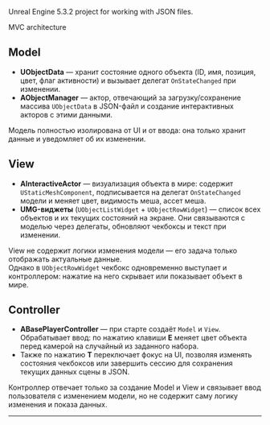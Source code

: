 Unreal Engine 5.3.2 project for working with JSON files.

MVC architecture

## Model

- **UObjectData** — хранит состояние одного объекта (ID, имя, позиция, цвет, флаг активности) и вызывает делегат `OnStateChanged` при изменении.
- **AObjectManager** — актор, отвечающий за загрузку/сохранение массива `UObjectData` в JSON-файл и создание интерактивных акторов с этими данными.

Модель полностью изолирована от UI и от ввода: она только хранит данные и уведомляет об их изменении.

## View

- **AInteractiveActor** — визуализация объекта в мире: содержит `UStaticMeshComponent`, подписывается на делегат `OnStateChanged` модели и меняет цвет, видимость меша, ассет меша.
- **UMG-виджеты** (`UObjectListWidget` + `UObjectRowWidget`) — список всех объектов и их текущих состояний на экране. Они связываются с моделью через делегаты, обновляют чекбоксы и текст при изменении.

View не содержит логики изменения модели — его задача только отображать актуальные данные.  
Однако в `UObjectRowWidget` чекбокс одновременно выступает и контроллером: нажатие на него скрывает или показывает объект в мире.

## Controller

- **ABasePlayerController** — при старте создаёт `Model` и `View`. Обрабатывает ввод: по нажатию клавиши **E** меняет цвет объекта перед камерой на случайный из заданного набора.
- Также по нажатию **T** переключает фокус на UI, позволяя изменять состояния чекбоксов или завершить сессию для сохранения текущих данных сцены в JSON.

Контроллер отвечает только за создание Model и View и связывает ввод пользователя с изменением модели, но не содержит саму логику изменения и показа данных.

---

